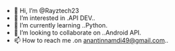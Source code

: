 - 👋 Hi, I’m @Rayztech23
- 👀 I’m interested in .API DEV..
- 🌱 I’m currently learning ..Python.
- 💞️ I’m looking to collaborate on ..Android API.
- 📫 How to reach me .on anantinnamdi49@gmail.com..

<!---
Rayztech23/Rayztech23 is a ✨ special ✨ repository because its `README.md` (this file) appears on your GitHub profile.
You can click the Preview link to take a look at your changes.
--->
